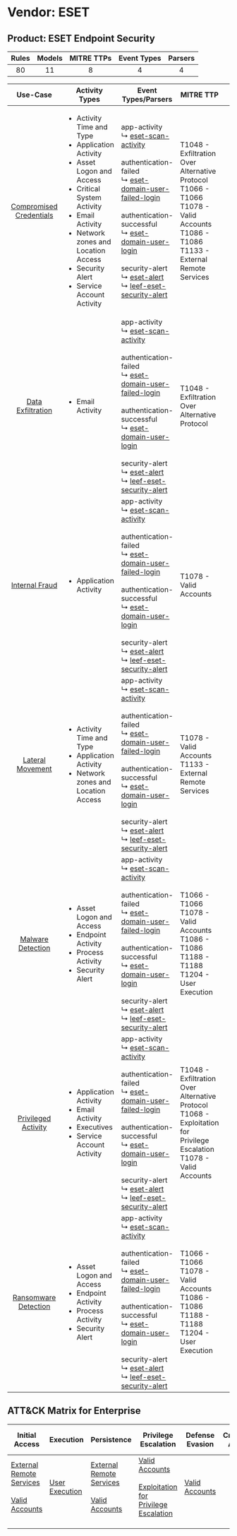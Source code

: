 Vendor: ESET
============
Product: ESET Endpoint Security
-------------------------------
| Rules | Models | MITRE TTPs | Event Types | Parsers |
|:-----:|:------:|:----------:|:-----------:|:-------:|
|  80   |   11   |     8      |      4      |    4    |

|                                 Use-Case                                  | Activity Types                                                                                                                                                                                                                                                  | Event Types/Parsers                                                                                                                                                                                                                                                                                                                                                                                                                                                                                                       | MITRE TTP                                                                                                                                          | Content                                              |
|:-------------------------------------------------------------------------:| --------------------------------------------------------------------------------------------------------------------------------------------------------------------------------------------------------------------------------------------------------------- | ------------------------------------------------------------------------------------------------------------------------------------------------------------------------------------------------------------------------------------------------------------------------------------------------------------------------------------------------------------------------------------------------------------------------------------------------------------------------------------------------------------------------- | -------------------------------------------------------------------------------------------------------------------------------------------------- | ---------------------------------------------------- |
| [Compromised Credentials](../UseCases/usecase_compromised_credentials.md) | <ul><li>Activity Time  and Type</li><li>Application Activity</li><li>Asset Logon and Access</li><li>Critical System Activity</li><li>Email Activity</li><li>Network zones and Location Access</li><li>Security Alert</li><li>Service Account Activity</li></ul> |  app-activity<br> ↳ [eset-scan-activity](../Parsers/parserContent_eset-scan-activity.md)<br><br> authentication-failed<br> ↳ [eset-domain-user-failed-login](../Parsers/parserContent_eset-domain-user-failed-login.md)<br><br> authentication-successful<br> ↳ [eset-domain-user-login](../Parsers/parserContent_eset-domain-user-login.md)<br><br> security-alert<br> ↳ [eset-alert](../Parsers/parserContent_eset-alert.md)<br> ↳ [leef-eset-security-alert](../Parsers/parserContent_leef-eset-security-alert.md)<br> | T1048 - Exfiltration Over Alternative Protocol<br>T1066 - T1066<br>T1078 - Valid Accounts<br>T1086 - T1086<br>T1133 - External Remote Services<br> | <ul><li>58 Rules</li></ul><ul><li>9 Models</li></ul> |
|       [Data Exfiltration](../UseCases/usecase_data_exfiltration.md)       | <ul><li>Email Activity</li></ul>                                                                                                                                                                                                                                |  app-activity<br> ↳ [eset-scan-activity](../Parsers/parserContent_eset-scan-activity.md)<br><br> authentication-failed<br> ↳ [eset-domain-user-failed-login](../Parsers/parserContent_eset-domain-user-failed-login.md)<br><br> authentication-successful<br> ↳ [eset-domain-user-login](../Parsers/parserContent_eset-domain-user-login.md)<br><br> security-alert<br> ↳ [eset-alert](../Parsers/parserContent_eset-alert.md)<br> ↳ [leef-eset-security-alert](../Parsers/parserContent_leef-eset-security-alert.md)<br> | T1048 - Exfiltration Over Alternative Protocol<br>                                                                                                 | <ul><li>3 Rules</li></ul>                            |
|          [Internal Fraud](../UseCases/usecase_internal_fraud.md)          | <ul><li>Application Activity</li></ul>                                                                                                                                                                                                                          |  app-activity<br> ↳ [eset-scan-activity](../Parsers/parserContent_eset-scan-activity.md)<br><br> authentication-failed<br> ↳ [eset-domain-user-failed-login](../Parsers/parserContent_eset-domain-user-failed-login.md)<br><br> authentication-successful<br> ↳ [eset-domain-user-login](../Parsers/parserContent_eset-domain-user-login.md)<br><br> security-alert<br> ↳ [eset-alert](../Parsers/parserContent_eset-alert.md)<br> ↳ [leef-eset-security-alert](../Parsers/parserContent_leef-eset-security-alert.md)<br> | T1078 - Valid Accounts<br>                                                                                                                         | <ul><li>13 Rules</li></ul><ul><li>1 Models</li></ul> |
|        [Lateral Movement](../UseCases/usecase_lateral_movement.md)        | <ul><li>Activity Time  and Type</li><li>Application Activity</li><li>Network zones and Location Access</li></ul>                                                                                                                                                |  app-activity<br> ↳ [eset-scan-activity](../Parsers/parserContent_eset-scan-activity.md)<br><br> authentication-failed<br> ↳ [eset-domain-user-failed-login](../Parsers/parserContent_eset-domain-user-failed-login.md)<br><br> authentication-successful<br> ↳ [eset-domain-user-login](../Parsers/parserContent_eset-domain-user-login.md)<br><br> security-alert<br> ↳ [eset-alert](../Parsers/parserContent_eset-alert.md)<br> ↳ [leef-eset-security-alert](../Parsers/parserContent_leef-eset-security-alert.md)<br> | T1078 - Valid Accounts<br>T1133 - External Remote Services<br>                                                                                     | <ul><li>7 Rules</li></ul><ul><li>1 Models</li></ul>  |
|       [Malware Detection](../UseCases/usecase_malware_detection.md)       | <ul><li>Asset Logon and Access</li><li>Endpoint Activity</li><li>Process Activity</li><li>Security Alert</li></ul>                                                                                                                                              |  app-activity<br> ↳ [eset-scan-activity](../Parsers/parserContent_eset-scan-activity.md)<br><br> authentication-failed<br> ↳ [eset-domain-user-failed-login](../Parsers/parserContent_eset-domain-user-failed-login.md)<br><br> authentication-successful<br> ↳ [eset-domain-user-login](../Parsers/parserContent_eset-domain-user-login.md)<br><br> security-alert<br> ↳ [eset-alert](../Parsers/parserContent_eset-alert.md)<br> ↳ [leef-eset-security-alert](../Parsers/parserContent_leef-eset-security-alert.md)<br> | T1066 - T1066<br>T1078 - Valid Accounts<br>T1086 - T1086<br>T1188 - T1188<br>T1204 - User Execution<br>                                            | <ul><li>16 Rules</li></ul><ul><li>3 Models</li></ul> |
|     [Privileged Activity](../UseCases/usecase_privileged_activity.md)     | <ul><li>Application Activity</li><li>Email Activity</li><li>Executives</li><li>Service Account Activity</li></ul>                                                                                                                                               |  app-activity<br> ↳ [eset-scan-activity](../Parsers/parserContent_eset-scan-activity.md)<br><br> authentication-failed<br> ↳ [eset-domain-user-failed-login](../Parsers/parserContent_eset-domain-user-failed-login.md)<br><br> authentication-successful<br> ↳ [eset-domain-user-login](../Parsers/parserContent_eset-domain-user-login.md)<br><br> security-alert<br> ↳ [eset-alert](../Parsers/parserContent_eset-alert.md)<br> ↳ [leef-eset-security-alert](../Parsers/parserContent_leef-eset-security-alert.md)<br> | T1048 - Exfiltration Over Alternative Protocol<br>T1068 - Exploitation for Privilege Escalation<br>T1078 - Valid Accounts<br>                      | <ul><li>6 Rules</li></ul><ul><li>1 Models</li></ul>  |
|    [Ransomware Detection](../UseCases/usecase_ransomware_detection.md)    | <ul><li>Asset Logon and Access</li><li>Endpoint Activity</li><li>Process Activity</li><li>Security Alert</li></ul>                                                                                                                                              |  app-activity<br> ↳ [eset-scan-activity](../Parsers/parserContent_eset-scan-activity.md)<br><br> authentication-failed<br> ↳ [eset-domain-user-failed-login](../Parsers/parserContent_eset-domain-user-failed-login.md)<br><br> authentication-successful<br> ↳ [eset-domain-user-login](../Parsers/parserContent_eset-domain-user-login.md)<br><br> security-alert<br> ↳ [eset-alert](../Parsers/parserContent_eset-alert.md)<br> ↳ [leef-eset-security-alert](../Parsers/parserContent_leef-eset-security-alert.md)<br> | T1066 - T1066<br>T1078 - Valid Accounts<br>T1086 - T1086<br>T1188 - T1188<br>T1204 - User Execution<br>                                            | <ul><li>16 Rules</li></ul><ul><li>3 Models</li></ul> |

ATT&CK Matrix for Enterprise
----------------------------
| Initial Access                                                                                                                                   | Execution                                                           | Persistence                                                                                                                                      | Privilege Escalation                                                                                                                                          | Defense Evasion                                                     | Credential Access | Discovery | Lateral Movement | Collection | Command and Control | Exfiltration                                                                                | Impact |
| ------------------------------------------------------------------------------------------------------------------------------------------------ | ------------------------------------------------------------------- | ------------------------------------------------------------------------------------------------------------------------------------------------ | ------------------------------------------------------------------------------------------------------------------------------------------------------------- | ------------------------------------------------------------------- | ----------------- | --------- | ---------------- | ---------- | ------------------- | ------------------------------------------------------------------------------------------- | ------ |
| [External Remote Services](https://attack.mitre.org/techniques/T1133)<br><br>[Valid Accounts](https://attack.mitre.org/techniques/T1078)<br><br> | [User Execution](https://attack.mitre.org/techniques/T1204)<br><br> | [External Remote Services](https://attack.mitre.org/techniques/T1133)<br><br>[Valid Accounts](https://attack.mitre.org/techniques/T1078)<br><br> | [Valid Accounts](https://attack.mitre.org/techniques/T1078)<br><br>[Exploitation for Privilege Escalation](https://attack.mitre.org/techniques/T1068)<br><br> | [Valid Accounts](https://attack.mitre.org/techniques/T1078)<br><br> |                   |           |                  |            |                     | [Exfiltration Over Alternative Protocol](https://attack.mitre.org/techniques/T1048)<br><br> |        |